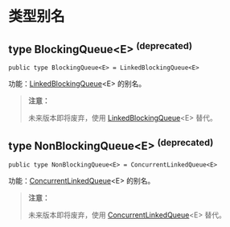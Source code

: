 # 类型别名

## type BlockingQueue\<E> <sup>(deprecated)</sup>

```cangjie
public type BlockingQueue<E> = LinkedBlockingQueue<E>
```

功能：[LinkedBlockingQueue](../collection_concurrent_package_api/collection_concurrent_class.md#class-linkedblockingqueuee)\<E> 的别名。

> **注意：**
>
> 未来版本即将废弃，使用 [LinkedBlockingQueue](./collection_concurrent_class.md#class-linkedblockingqueuee)\<E> 替代。

## type NonBlockingQueue\<E> <sup>(deprecated)</sup>

```cangjie
public type NonBlockingQueue<E> = ConcurrentLinkedQueue<E>
```

功能：[ConcurrentLinkedQueue](../collection_concurrent_package_api/collection_concurrent_class.md#class-concurrentlinkedqueuee)\<E> 的别名。

> **注意：**
>
> 未来版本即将废弃，使用 [ConcurrentLinkedQueue](../collection_concurrent_package_api/collection_concurrent_class.md#class-concurrentlinkedqueuee)\<E> 替代。
